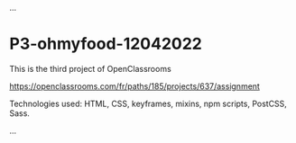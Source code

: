 ...
# P3-ohmyfood-12042022

This is the  third project of OpenClassrooms

https://openclassrooms.com/fr/paths/185/projects/637/assignment

Technologies used: HTML, CSS, keyframes, mixins, npm scripts, PostCSS, Sass.


...

